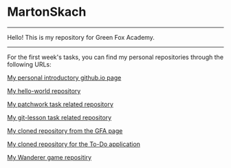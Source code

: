 # MartonSkach
----------

Hello!
This is my repository for Green Fox Academy.

----------

For the first week's tasks, you can find my personal repositories through the following URLs:

[ My personal introductory github.io page](https://martonskach.github.io/) 

[ My hello-world repository](https://github.com/MartonSkach/hello-world)

[ My patchwork task related repository](https://github.com/MartonSkach/patchwork)

[ My git-lesson task related repository](https://github.com/MartonSkach/git-lesson-repository)

[ My cloned repository from the GFA page](https://github.com/MartonSkach/MartonSkach)

[ My cloned repository for the To-Do application ](https://github.com/MartonSkach/todo-app)

[ My Wanderer game repositiry ](https://github.com/MartonSkach/wanderer-typescript)
